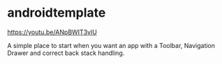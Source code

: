 # androidtemplate

https://youtu.be/ANpBWIT3vlU

A simple place to start when you want an app with a Toolbar, Navigation Drawer and correct back stack handling.
